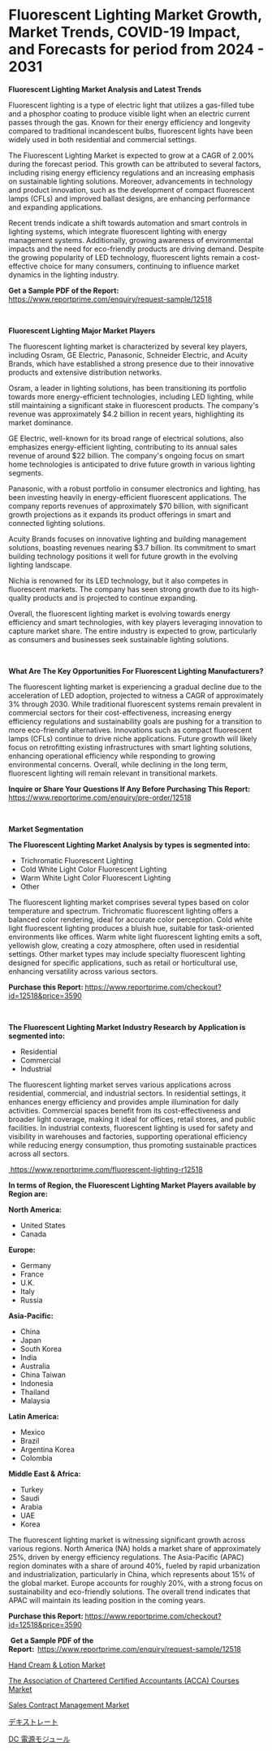 <p><h1>Fluorescent Lighting Market Growth, Market Trends, COVID-19 Impact, and Forecasts for period from 2024 - 2031</h1></p><p><strong>Fluorescent Lighting Market Analysis and Latest Trends</strong></p>
<p><p>Fluorescent lighting is a type of electric light that utilizes a gas-filled tube and a phosphor coating to produce visible light when an electric current passes through the gas. Known for their energy efficiency and longevity compared to traditional incandescent bulbs, fluorescent lights have been widely used in both residential and commercial settings. </p><p>The Fluorescent Lighting Market is expected to grow at a CAGR of 2.00% during the forecast period. This growth can be attributed to several factors, including rising energy efficiency regulations and an increasing emphasis on sustainable lighting solutions. Moreover, advancements in technology and product innovation, such as the development of compact fluorescent lamps (CFLs) and improved ballast designs, are enhancing performance and expanding applications. </p><p>Recent trends indicate a shift towards automation and smart controls in lighting systems, which integrate fluorescent lighting with energy management systems. Additionally, growing awareness of environmental impacts and the need for eco-friendly products are driving demand. Despite the growing popularity of LED technology, fluorescent lights remain a cost-effective choice for many consumers, continuing to influence market dynamics in the lighting industry.</p></p>
<p><strong>Get a Sample PDF of the Report:&nbsp;</strong> <a href="https://www.reportprime.com/enquiry/request-sample/12518">https://www.reportprime.com/enquiry/request-sample/12518</a></p>
<p>&nbsp;</p>
<p><strong>Fluorescent Lighting Major Market Players</strong></p>
<p><p>The fluorescent lighting market is characterized by several key players, including Osram, GE Electric, Panasonic, Schneider Electric, and Acuity Brands, which have established a strong presence due to their innovative products and extensive distribution networks. </p><p>Osram, a leader in lighting solutions, has been transitioning its portfolio towards more energy-efficient technologies, including LED lighting, while still maintaining a significant stake in fluorescent products. The company's revenue was approximately $4.2 billion in recent years, highlighting its market dominance.</p><p>GE Electric, well-known for its broad range of electrical solutions, also emphasizes energy-efficient lighting, contributing to its annual sales revenue of around $22 billion. The company's ongoing focus on smart home technologies is anticipated to drive future growth in various lighting segments.</p><p>Panasonic, with a robust portfolio in consumer electronics and lighting, has been investing heavily in energy-efficient fluorescent applications. The company reports revenues of approximately $70 billion, with significant growth projections as it expands its product offerings in smart and connected lighting solutions.</p><p>Acuity Brands focuses on innovative lighting and building management solutions, boasting revenues nearing $3.7 billion. Its commitment to smart building technology positions it well for future growth in the evolving lighting landscape.</p><p>Nichia is renowned for its LED technology, but it also competes in fluorescent markets. The company has seen strong growth due to its high-quality products and is projected to continue expanding. </p><p>Overall, the fluorescent lighting market is evolving towards energy efficiency and smart technologies, with key players leveraging innovation to capture market share. The entire industry is expected to grow, particularly as consumers and businesses seek sustainable lighting solutions.</p></p>
<p>&nbsp;</p>
<p><strong>What Are The Key Opportunities For Fluorescent Lighting Manufacturers?</strong></p>
<p><p>The fluorescent lighting market is experiencing a gradual decline due to the acceleration of LED adoption, projected to witness a CAGR of approximately 3% through 2030. While traditional fluorescent systems remain prevalent in commercial sectors for their cost-effectiveness, increasing energy efficiency regulations and sustainability goals are pushing for a transition to more eco-friendly alternatives. Innovations such as compact fluorescent lamps (CFLs) continue to drive niche applications. Future growth will likely focus on retrofitting existing infrastructures with smart lighting solutions, enhancing operational efficiency while responding to growing environmental concerns. Overall, while declining in the long term, fluorescent lighting will remain relevant in transitional markets.</p></p>
<p><strong>Inquire or Share Your Questions If Any Before Purchasing This Report:</strong> <a href="https://www.reportprime.com/enquiry/pre-order/12518">https://www.reportprime.com/enquiry/pre-order/12518</a></p>
<p>&nbsp;</p>
<p><strong>Market Segmentation</strong></p>
<p><strong>The Fluorescent Lighting Market Analysis by types is segmented into:</strong></p>
<p><ul><li>Trichromatic Fluorescent Lighting</li><li>Cold White Light Color Fluorescent Lighting</li><li>Warm White Light Color Fluorescent Lighting</li><li>Other</li></ul></p>
<p><p>The fluorescent lighting market comprises several types based on color temperature and spectrum. Trichromatic fluorescent lighting offers a balanced color rendering, ideal for accurate color perception. Cold white light fluorescent lighting produces a bluish hue, suitable for task-oriented environments like offices. Warm white light fluorescent lighting emits a soft, yellowish glow, creating a cozy atmosphere, often used in residential settings. Other market types may include specialty fluorescent lighting designed for specific applications, such as retail or horticultural use, enhancing versatility across various sectors.</p></p>
<p><strong>Purchase this Report:&nbsp;</strong><a href="https://www.reportprime.com/checkout?id=12518&price=3590">https://www.reportprime.com/checkout?id=12518&price=3590</a></p>
<p>&nbsp;</p>
<p><strong>The Fluorescent Lighting Market Industry Research by Application is segmented into:</strong></p>
<p><ul><li>Residential</li><li>Commercial</li><li>Industrial</li></ul></p>
<p><p>The fluorescent lighting market serves various applications across residential, commercial, and industrial sectors. In residential settings, it enhances energy efficiency and provides ample illumination for daily activities. Commercial spaces benefit from its cost-effectiveness and broader light coverage, making it ideal for offices, retail stores, and public facilities. In industrial contexts, fluorescent lighting is used for safety and visibility in warehouses and factories, supporting operational efficiency while reducing energy consumption, thus promoting sustainable practices across all sectors.</p></p>
<p><a href="https://www.reportprime.com/fluorescent-lighting-r12518">&nbsp;https://www.reportprime.com/fluorescent-lighting-r12518</a></p>
<p><strong>In terms of Region, the Fluorescent Lighting Market Players available by Region are:</strong></p>
<p>
    <p> <strong> North America: </strong>
        <ul>
            <li>United States</li>
            <li>Canada</li>
        </ul>
        </p> 
    <p> <strong> Europe: </strong>
        <ul>
            <li>Germany</li>
            <li>France</li>
            <li>U.K.</li>
            <li>Italy</li>
            <li>Russia</li>
        </ul>
        </p> 
    <p> <strong> Asia-Pacific: </strong>
        <ul>
            <li>China</li>
            <li>Japan</li>
            <li>South Korea</li>
            <li>India</li>
            <li>Australia</li>
            <li>China Taiwan</li>
            <li>Indonesia</li>
            <li>Thailand</li>
            <li>Malaysia</li>
        </ul>
        </p> 
    <p> <strong> Latin America: </strong>
        <ul>
            <li>Mexico</li>
            <li>Brazil</li>
            <li>Argentina Korea</li>
            <li>Colombia</li>
        </ul>
        </p> 
    <p> <strong> Middle East & Africa: </strong>
        <ul>
            <li>Turkey</li>
            <li>Saudi</li>
            <li>Arabia</li>
            <li>UAE</li>
            <li>Korea</li>
        </ul>
    </p>
    </p>
<p><p>The fluorescent lighting market is witnessing significant growth across various regions. North America (NA) holds a market share of approximately 25%, driven by energy efficiency regulations. The Asia-Pacific (APAC) region dominates with a share of around 40%, fueled by rapid urbanization and industrialization, particularly in China, which represents about 15% of the global market. Europe accounts for roughly 20%, with a strong focus on sustainability and eco-friendly solutions. The overall trend indicates that APAC will maintain its leading position in the coming years.</p></p>
<p><strong>Purchase this Report: </strong><a href="https://www.reportprime.com/checkout?id=12518&price=3590">https://www.reportprime.com/checkout?id=12518&price=3590</a></p>
<p>&nbsp;<strong>Get a Sample PDF of the Report:&nbsp;&nbsp;</strong><a href="https://www.reportprime.com/enquiry/request-sample/12518">https://www.reportprime.com/enquiry/request-sample/12518</a></p>
<p><strong></strong></p>
<p><p><a href="https://www.linkedin.com/pulse/what-influencing-future-hand-cream-lotion-market-insights-d1prf?trackingId=XFGxWKrST8WKl%2BIc%2Fm%2FuZA%3D%3D">Hand Cream & Lotion Market</a></p><p><a href="https://issuu.com/reportprime-2/docs/the-association-of-chartered-certif_e8516145e421ed">The Association of Chartered Certified Accountants (ACCA) Courses Market</a></p><p><a href="https://medium.com/@ruhinayunsa/what-are-the-growth-opportunities-and-challenges-in-the-sales-contract-management-market-4cab65a2c23b">Sales Contract Management Market</a></p><p><a href="https://medium.com/@uyjtuy6/%E3%83%87%E3%82%AF%E3%82%B9%E3%83%88%E3%83%AC%E3%83%BC%E3%83%88%E5%B8%82%E5%A0%B4%E3%81%AE%E4%B8%BB%E8%A6%81%E8%A6%81%E5%9B%A0%E3%81%AE%E5%88%86%E6%9E%90-2024%E5%B9%B4%E3%81%8B%E3%82%892031%E5%B9%B4%E3%81%BE%E3%81%A7%E3%81%AE%E5%B8%82%E5%A0%B4%E5%8B%95%E5%90%91%E3%81%A8%E5%B0%86%E6%9D%A5%E3%81%AE%E5%B1%95%E6%9C%9B-874d60395883">デキストレート</a></p><p><a href="https://medium.com/@uyjtuy6/dc%E9%9B%BB%E6%BA%90%E3%83%A2%E3%82%B8%E3%83%A5%E3%83%BC%E3%83%AB%E5%B8%82%E5%A0%B4-%E3%82%B0%E3%83%AD%E3%83%BC%E3%83%90%E3%83%AB%E5%B8%82%E5%A0%B4%E3%82%B7%E3%82%A7%E3%82%A2%E3%81%A8%E3%83%A9%E3%83%B3%E3%82%AD%E3%83%B3%E3%82%B0-%E5%85%A8%E4%BD%93%E3%81%AE%E8%B2%A9%E5%A3%B2%E3%81%8A%E3%82%88%E3%81%B3%E9%9C%80%E8%A6%81%E4%BA%88%E6%B8%AC2024%E5%B9%B4-2031%E5%B9%B4-e280d07c1540">DC 電源モジュール</a></p></p>